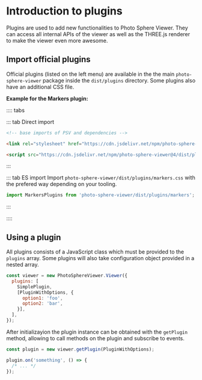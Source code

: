 # Introduction to plugins

Plugins are used to add new functionalities to Photo Sphere Viewer. They can access all internal APIs of the viewer as well as the THREE.js renderer to make the viewer even more awesome.

## Import official plugins

Official plugins (listed on the left menu) are available in the the main `photo-sphere-viewer` package inside the `dist/plugins` directory. Some plugins also have an additional CSS file.

**Example for the Markers plugin:**

:::: tabs

::: tab Direct import
```html
<!-- base imports of PSV and dependencies -->

<link rel="stylesheet" href="https://cdn.jsdelivr.net/npm/photo-sphere-viewer@4/dist/plugins/markers.min.css"/>

<script src="https://cdn.jsdelivr.net/npm/photo-sphere-viewer@4/dist/plugins/markers.min.js"></script>
```
:::

::: tab ES import
Import `photo-sphere-viewer/dist/plugins/markers.css` with the prefered way depending on your tooling.

```js
import MarkersPlugins from 'photo-sphere-viewer/dist/plugins/markers';
```
:::

::::



## Using a plugin

All plugins consists of a JavaScript class which must be provided to the `plugins` array. Some plugins will also take configuration object provided in a nested array.

```js
const viewer = new PhotoSphereViewer.Viewer({
  plugins: [
    SimplePlugin,
    [PluginWithOptions, {
      option1: 'foo',
      option2: 'bar',
    }],
  ],
});
```

After initializayion the plugin instance can be obtained with the `getPlugin` method, allowing to call methods on the plugin and subscribe to events.

```js
const plugin = new viewer.getPlugin(PluginWithOptions);

plugin.on('something', () => {
  /* ... */
});
```
